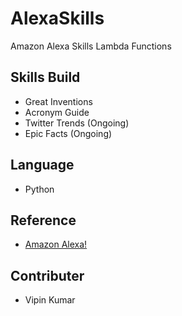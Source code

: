 
# AlexaSkills
Amazon Alexa Skills Lambda Functions

## Skills Build
- Great Inventions
- Acronym Guide
- Twitter Trends (Ongoing)
- Epic Facts (Ongoing)

## Language
- Python

## Reference
- [Amazon Alexa!](alexa.amazon.com)

## Contributer
- Vipin Kumar 


